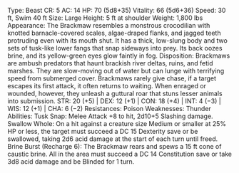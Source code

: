 Type: Beast
CR: 5
AC: 14
HP: 70 (5d8+35)
Vitality: 66 (5d6+36)
Speed: 30 ft, Swim 40 ft
Size: Large
Height: 5 ft at shoulder
Weight: 1,800 lbs
Appearance: The Brackmaw resembles a monstrous crocodilian with knotted barnacle-covered scales, algae-draped flanks, and jagged teeth protruding even with its mouth shut. It has a thick, low-slung body and two sets of tusk-like lower fangs that snap sideways into prey. Its back oozes brine, and its yellow-green eyes glow faintly in fog.
Disposition: Brackmaws are ambush predators that haunt brackish river deltas, ruins, and fetid marshes. They are slow-moving out of water but can lunge with terrifying speed from submerged cover. Brackmaws rarely give chase, if a target escapes its first attack, it often returns to waiting. When enraged or wounded, however, they unleash a guttural roar that stuns lesser animals into submission.
STR: 20 (+5) | DEX: 12 (+1) | CON: 18 (+4) | INT: 4 (−3) | WIS: 12 (+1) | CHA: 6 (−2)
Resistances: Poison
Weaknesses: Thunder
Abilities:
Tusk Snap: Melee Attack +8 to hit, 2d10+5 Slashing damage.
Swallow Whole: On a hit against a creature size Medium or smaller at 25% HP or less, the target must succeed a DC 15 Dexterity save or be swallowed, taking 2d6 acid damage at the start of each turn until freed.
Brine Burst (Recharge 6): The Brackmaw rears and spews a 15 ft cone of caustic brine. All in the area must succeed a DC 14 Constitution save or take 3d8 acid damage and be Blinded for 1 turn.
